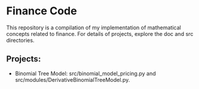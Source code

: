 # Finance Code

This repository is a compilation of my implementation of mathematical concepts related to finance. For details of 
projects, explore the doc and src directories.

## Projects:
- Binomial Tree Model: src/binomial_model_pricing.py and src/modules/DerivativeBinomialTreeModel.py.

